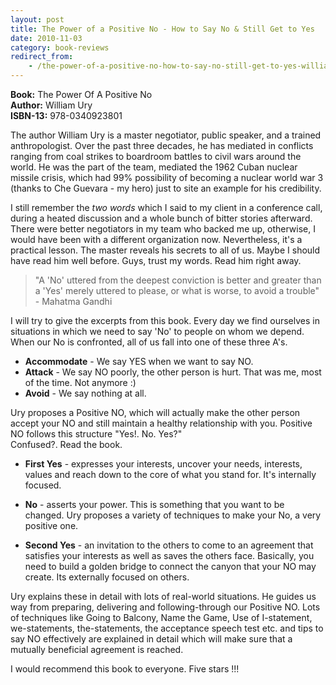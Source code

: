 ```yaml
---
layout: post
title: The Power of a Positive No - How to Say No & Still Get to Yes
date: 2010-11-03
category: book-reviews
redirect_from:
    - /the-power-of-a-positive-no-how-to-say-no-still-get-to-yes-william-ury-book-review
---
```


**Book:** The Power Of A Positive No  
**Author:** William Ury  
**ISBN-13:** 978-0340923801

The author William Ury is a master negotiator, public speaker, and a trained anthropologist. Over the past three decades, he has mediated in conflicts ranging from coal strikes to boardroom battles to civil wars around the world. He was the part of the team, mediated the 1962 Cuban nuclear missile crisis, which had 99% possibility of becoming a nuclear world war 3 (thanks to Che Guevara - my hero) just to site an example for his credibility.   
  
I still remember the *two words* which I said to my client in a conference call, during a heated discussion and a whole bunch of bitter stories afterward. There were better negotiators in my team who backed me up, otherwise, I would have been with a different organization now. Nevertheless, it's a practical lesson. The master reveals his secrets to all of us. Maybe I should have read him well before. Guys, trust my words. Read him right away.  
  
> "A 'No' uttered from the deepest conviction is better and greater than a 'Yes' merely uttered to please, or what is worse, to avoid a trouble" - Mahatma Gandhi  
  
I will try to give the excerpts from this book. Every day we find ourselves in situations in which we need to say 'No' to people on whom we depend. When our No is confronted, all of us fall into one of these three A's.  
  
* **Accommodate** - We say YES when we want to say NO.  
* **Attack** - We say NO poorly, the other person is hurt. That was me, most of the time. Not anymore :)  
* **Avoid** - We say nothing at all.  
  
Ury proposes a Positive NO, which will actually make the other person accept your NO and still maintain a healthy relationship with you. Positive NO follows this structure "Yes!. No. Yes?"  
Confused?. Read the book. 
  
* **First Yes** - expresses your interests, uncover your needs, interests, values and reach down to the core of what you stand for. It's internally focused.  
  
* **No** - asserts your power. This is something that you want to be changed. Ury proposes a variety of techniques to make your No, a very positive one.  
  
* **Second Yes** - an invitation to the others to come to an agreement that satisfies your interests as well as saves the others face. Basically, you need to build a golden bridge to connect the canyon that your NO may create. Its externally focused on others.  
  
Ury explains these in detail with lots of real-world situations. He guides us way from preparing, delivering and following-through our Positive NO. Lots of techniques like Going to Balcony, Name the Game, Use of I-statement, we-statements, the-statements, the acceptance speech test etc. and tips to say NO effectively are explained in detail which will make sure that a mutually beneficial agreement is reached.  
  
I would recommend this book to everyone. Five stars !!!  
